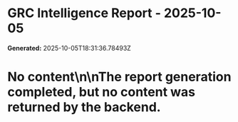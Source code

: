 # GRC Intelligence Report - 2025-10-05
**Generated:** 2025-10-05T18:31:36.78493Z
# No content\n\nThe report generation completed, but no content was returned by the backend.
